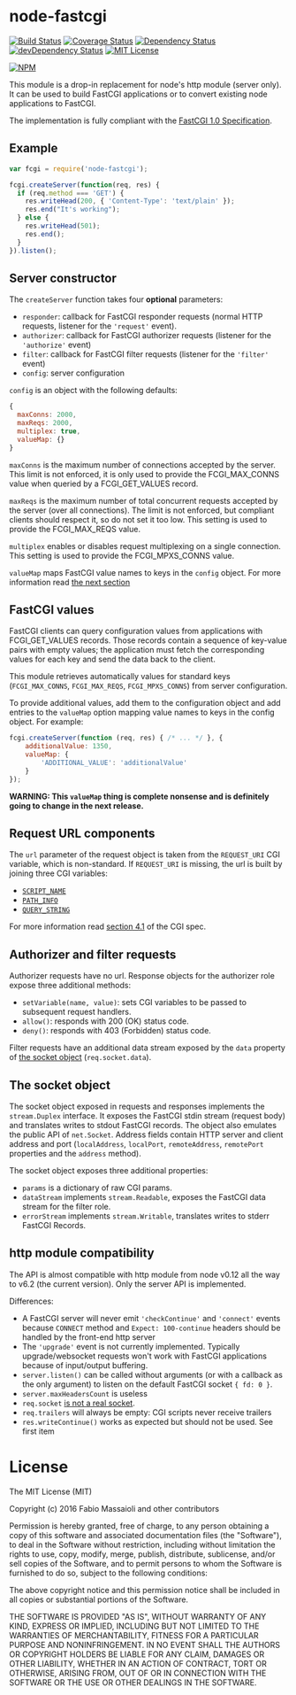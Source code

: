 node-fastcgi
============

[![Build Status](https://travis-ci.org/fbbdev/node-fastcgi.svg?branch=master)](https://travis-ci.org/fbbdev/node-fastcgi)
[![Coverage Status](https://coveralls.io/repos/github/fbbdev/node-fastcgi/badge.svg?branch=master)](https://coveralls.io/github/fbbdev/node-fastcgi?branch=master)
[![Dependency Status](https://gemnasium.com/fbbdev/node-fastcgi.svg)](https://gemnasium.com/fbbdev/node-fastcgi)
[![devDependency Status](https://david-dm.org/fbbdev/node-fastcgi/dev-status.svg)](https://david-dm.org/fbbdev/node-fastcgi#info=devDependencies)
[![MIT License](http://img.shields.io/badge/license-MIT-blue.svg?style=flat)](LICENSE)

[![NPM](https://nodei.co/npm/node-fastcgi.png?downloads=true)](https://nodei.co/npm/node-fastcgi/)

This module is a drop-in replacement for node's http module (server only). It can be used to build FastCGI applications or to convert existing node applications to FastCGI.

The implementation is fully compliant with the [FastCGI 1.0 Specification](https://fast-cgi.github.io/spec).

Example
-------

```javascript
var fcgi = require('node-fastcgi');

fcgi.createServer(function(req, res) {
  if (req.method === 'GET') {
    res.writeHead(200, { 'Content-Type': 'text/plain' });
    res.end("It's working");
  } else {
    res.writeHead(501);
    res.end();
  }
}).listen();
```

Server constructor
------------------

The `createServer` function takes four **optional** parameters:

  - `responder`: callback for FastCGI responder requests (normal HTTP requests, listener for the `'request'` event).
  - `authorizer`: callback for FastCGI authorizer requests (listener for the `'authorize'` event)
  - `filter`: callback for FastCGI filter requests (listener for the `'filter'` event)
  - `config`: server configuration

`config` is an object with the following defaults:

```js
{
  maxConns: 2000,
  maxReqs: 2000,
  multiplex: true,
  valueMap: {}
}
```

`maxConns` is the maximum number of connections accepted by the server. This limit is not enforced, it is only used to provide the FCGI_MAX_CONNS value when queried by a FCGI_GET_VALUES record.

`maxReqs` is the maximum number of total concurrent requests accepted by the server (over all connections). The limit is not enforced, but compliant clients should respect it, so do not set it too low. This setting is used to provide the FCGI_MAX_REQS value.

`multiplex` enables or disables request multiplexing on a single connection. This setting is used to provide the FCGI_MPXS_CONNS value.

`valueMap` maps FastCGI value names to keys in the `config` object. For more information read [the next section](#fastcgi-values)

FastCGI values
--------------

FastCGI clients can query configuration values from applications with FCGI_GET_VALUES records. Those records contain a sequence of key-value pairs with empty values; the application must fetch the corresponding values for each key and send the data back to the client.

This module retrieves automatically values for standard keys (`FCGI_MAX_CONNS`, `FCGI_MAX_REQS`, `FCGI_MPXS_CONNS`) from server configuration.

To provide additional values, add them to the configuration object and add entries to the `valueMap` option mapping value names to keys in the config object. For example:

```js
fcgi.createServer(function (req, res) { /* ... */ }, {
    additionalValue: 1350,
    valueMap: {
        'ADDITIONAL_VALUE': 'additionalValue'
    }
});
```

**WARNING: This `valueMap` thing is complete nonsense and is definitely going to change in the next release.**

Request URL components
----------------------

The `url` parameter of the request object is taken from the `REQUEST_URI` CGI variable, which is non-standard. If `REQUEST_URI` is missing, the url is built by joining three CGI variables:

  - [`SCRIPT_NAME`](https://tools.ietf.org/html/rfc3875#section-4.1.13)
  - [`PATH_INFO`](https://tools.ietf.org/html/rfc3875#section-4.1.5)
  - [`QUERY_STRING`](https://tools.ietf.org/html/rfc3875#section-4.1.7)

For more information read [section 4.1](https://tools.ietf.org/html/rfc3875#section-4.1) of the CGI spec.

Authorizer and filter requests
------------------------------

Authorizer requests have no url. Response objects for the authorizer role expose three additional methods:

  - `setVariable(name, value)`: sets CGI variables to be passed to subsequent request handlers.
  - `allow()`: responds with 200 (OK) status code.
  - `deny()`: responds with 403 (Forbidden) status code.

Filter requests have an additional data stream exposed by the `data` property of [the socket object](#the-socket-object) (`req.socket.data`).

The socket object
-----------------

The socket object exposed in requests and responses implements the `stream.Duplex` interface. It exposes the FastCGI stdin stream (request body)
and translates writes to stdout FastCGI records.
The object also emulates the public API of `net.Socket`. Address fields contain HTTP server and client address and port (`localAddress`, `localPort`, `remoteAddress`, `remotePort` properties and the `address` method).

The socket object exposes three additional properties:
  - `params` is a dictionary of raw CGI params.
  - `dataStream` implements `stream.Readable`, exposes the FastCGI data stream for the filter role.
  - `errorStream` implements `stream.Writable`, translates writes to stderr FastCGI Records.

http module compatibility
-------------------------

The API is almost compatible with http module from node v0.12 all the way to v6.2 (the current version). Only the server API is implemented.

Differences:
  - A FastCGI server will never emit `'checkContinue'` and `'connect'` events because `CONNECT` method and `Expect: 100-continue` headers should be handled by the front-end http server
  - The `'upgrade'` event is not currently implemented. Typically upgrade/websocket requests won't work with FastCGI applications because of input/output buffering.
  - `server.listen()` can be called without arguments (or with a callback as the only argument) to listen on the default FastCGI socket `{ fd: 0 }`.
  - `server.maxHeadersCount` is useless
  - `req.socket` [is not a real socket](#the-socket-object).
  - `req.trailers` will always be empty: CGI scripts never receive trailers
  - `res.writeContinue()` works as expected but should not be used. See first item

License
=======

The MIT License (MIT)

Copyright (c) 2016 Fabio Massaioli and other contributors

Permission is hereby granted, free of charge, to any person obtaining a copy of
this software and associated documentation files (the "Software"), to deal in
the Software without restriction, including without limitation the rights to
use, copy, modify, merge, publish, distribute, sublicense, and/or sell copies of
the Software, and to permit persons to whom the Software is furnished to do so,
subject to the following conditions:

The above copyright notice and this permission notice shall be included in all
copies or substantial portions of the Software.

THE SOFTWARE IS PROVIDED "AS IS", WITHOUT WARRANTY OF ANY KIND, EXPRESS OR
IMPLIED, INCLUDING BUT NOT LIMITED TO THE WARRANTIES OF MERCHANTABILITY, FITNESS
FOR A PARTICULAR PURPOSE AND NONINFRINGEMENT. IN NO EVENT SHALL THE AUTHORS OR
COPYRIGHT HOLDERS BE LIABLE FOR ANY CLAIM, DAMAGES OR OTHER LIABILITY, WHETHER
IN AN ACTION OF CONTRACT, TORT OR OTHERWISE, ARISING FROM, OUT OF OR IN
CONNECTION WITH THE SOFTWARE OR THE USE OR OTHER DEALINGS IN THE SOFTWARE.
